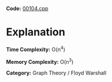 **Code:** [00104.cpp](./00104.cpp)

# Explanation

**Time Complexity:** O(n<sup>4</sup>)

**Memory Complexity:** O(n<sup>3</sup>)

**Category:** Graph Theory / Floyd Warshall
